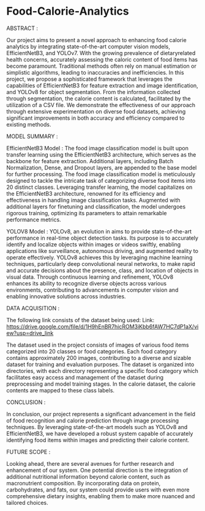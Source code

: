 # Food-Calorie-Analytics

ABSTRACT : 

Our project aims to present a novel approach to enhancing food calorie analytics by integrating state-of-the-art computer vision models, EfficientNetB3, and YOLOv7. With the growing prevalence of dietaryrelated health concerns, accurately assessing the caloric content of food items has become paramount. Traditional methods often rely on manual
estimation or simplistic algorithms, leading to inaccuracies and inefficiencies. In this project, we propose a sophisticated framework that leverages the capabilities of EfficientNetB3 for feature extraction and image identification, and YOLOv8 for object segmentation. From the information collected through segmentation, the calorie content is calculated, facilitated by the utilization of a CSV file. We demonstrate the effectiveness of our approach through extensive experimentation on diverse food datasets, achieving significant improvements in both accuracy and efficiency compared to existing methods.

MODEL SUMMARY : 

EfficientNetB3 Model : The food image classification model is built upon transfer learning using the EfficientNetB3 architecture, which serves as the backbone for feature extraction. Additional layers, including Batch Normalization, Dense, and Dropout layers, are appended to the base model for further processing. The food image classification model is meticulously designed to tackle the intricate task of categorizing diverse food items into 20 distinct classes. Leveraging transfer learning, the model capitalizes on the EfficientNetB3 architecture, renowned for its efficiency and effectiveness in handling image classification tasks. Augmented with additional layers for finetuning and classification, the model undergoes rigorous training, optimizing its parameters to attain remarkable performance metrics.

YOLOV8 Model : YOLOv8, an evolution in aims to provide state-of-the-art performance in real-time object detection tasks. Its purpose is to accurately identify and localize objects within images or videos swiftly, enabling applications like surveillance, autonomous driving, and augmented reality to operate effectively. YOLOv8 achieves this by leveraging machine learning techniques, particularly deep convolutional neural networks, to make rapid and accurate decisions about the presence, class, and location of
objects in visual data. Through continuous learning and refinement, YOLOv8 enhances its ability to recognize diverse objects across various environments, contributing to advancements in computer vision and enabling innovative solutions across industries.

DATA ACQUISITION : 

The following link consists of the dataset being used:
Link: https://drive.google.com/file/d/1H9hEnBR7hicROM3iKbb6fAW7HC7dP1aX/view?usp=drive_link

The dataset used in the project consists of images of various food items categorized into 20 classes or food categories. Each food category contains approximately 200 images, contributing to a diverse and sizable dataset for training and evaluation purposes. The dataset is organized into directories, with each directory representing a specific food category which facilitates easy access and management of the dataset during preprocessing and model training stages. In the calorie dataset, the calorie contents are mapped to these class labels.

CONCLUSION :

In conclusion, our project represents a significant advancement in the field of food recognition and calorie prediction through image processing techniques. By leveraging state-of-the-art models such as YOLOv8 and EfficientNetB3, we have developed a robust system capable of accurately identifying food items within images and predicting their
calorie content. 

FUTURE SCOPE : 

Looking ahead, there are several avenues for further research and enhancement of our system. One potential direction is the integration of additional nutritional information beyond calorie content, such as macronutrient composition. By incorporating data on protein, carbohydrates, and fats, our system could provide users with even more comprehensive dietary insights, enabling them to make more nuanced and tailored choices.

